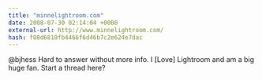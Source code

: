 ```yaml
---
title: "minnelightroom.com"
date: 2008-07-30 02:14:04 +0000
external-url: http://www.minnelightroom.com/
hash: f08d6810fb4466f6d46b7c2e624e7dac
---
```


@bjhess Hard to answer without more info. I [Love] Lightroom and am a big huge fan. Start a thread here? 
